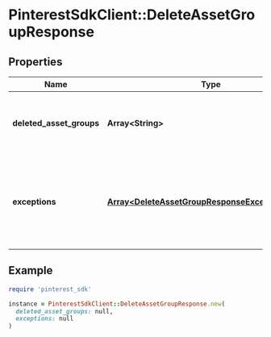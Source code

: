 # PinterestSdkClient::DeleteAssetGroupResponse

## Properties

| Name | Type | Description | Notes |
| ---- | ---- | ----------- | ----- |
| **deleted_asset_groups** | **Array&lt;String&gt;** | A list of ids of successfully deleted asset groups. | [optional] |
| **exceptions** | [**Array&lt;DeleteAssetGroupResponseExceptionsInner&gt;**](DeleteAssetGroupResponseExceptionsInner.md) | A list of errors associated with the asset groups. Will be returned if there is an error. | [optional] |

## Example

```ruby
require 'pinterest_sdk'

instance = PinterestSdkClient::DeleteAssetGroupResponse.new(
  deleted_asset_groups: null,
  exceptions: null
)
```

